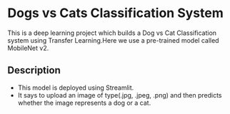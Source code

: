 # Dogs vs Cats Classification System

This is a deep learning project which builds a Dog vs Cat Classification system using Transfer Learning.Here we use a pre-trained model called MobileNet v2.

## Description

* This model is deployed using Streamlit.
* It says to upload an image of type(.jpg, .jpeg, .png) and then predicts whether the image represents a dog or a cat.